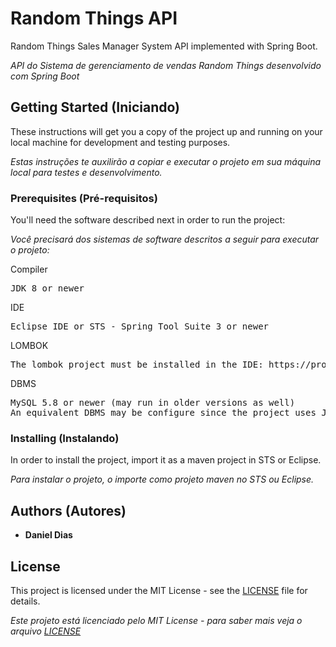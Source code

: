 # Random Things API

<p>Random Things Sales Manager System API implemented with Spring Boot.</p>
<p><em>API do Sistema de gerenciamento de vendas Random Things desenvolvido com Spring Boot</em></p>

<h2>Getting Started (Iniciando)</h2>

<p>These instructions will get you a copy of the project up and running on your local machine for development and testing purposes.</p>
<p><em>Estas instruções te auxilirão a copiar e executar o projeto em sua máquina local para testes e desenvolvimento.</em></p>

<h3>Prerequisites (Pré-requisitos)</h3>

<p>You'll need the software described next in order to run the project:</p>
<p><em>Você precisará dos sistemas de software descritos a seguir para executar o projeto:</em></p>

<p>Compiler</p>
<pre>JDK 8 or newer</pre>

<p>IDE</p>
<pre>Eclipse IDE or STS - Spring Tool Suite 3 or newer</pre>

<p>LOMBOK</p>
<pre>The lombok project must be installed in the IDE: https://projectlombok.org/</pre>

<p>DBMS</p>
<pre>MySQL 5.8 or newer (may run in older versions as well)
An equivalent DBMS may be configure since the project uses JPA.</pre>

<h3>Installing (Instalando)</h3>

<p>In order to install the project, import it as a maven project in STS or Eclipse.</p>
<p><em>Para instalar o projeto, o importe como projeto maven no STS ou Eclipse.</em></p>

<h2>Authors (Autores)</h2>
<ul>
  <li>
    <strong>Daniel Dias</strong>
  </li>
</ul>

<h2>License</h2>
<p>This project is licensed under the MIT License - see the <a href="https://github.com/Killua010/random-things-API-E-Commerce/blob/master/LICENSE">LICENSE</a> file for details.</p>
<p><em>Este projeto está licenciado pelo MIT License - para saber mais veja o arquivo <a href="https://github.com/Killua010/random-things-API-E-Commerce/blob/master/LICENSE">LICENSE</a></em></p>
